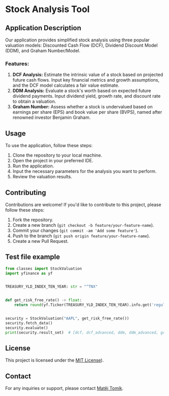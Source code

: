 # Stock Analysis Tool

## Application Description
Our application provides simplified stock analysis using three popular valuation models: Discounted Cash Flow (DCF), Dividend Discount Model (DDM), and Graham Number/Model.

### Features:
1. **DCF Analysis:** Estimate the intrinsic value of a stock based on projected future cash flows. Input key financial metrics and growth assumptions, and the DCF model calculates a fair value estimate.
2. **DDM Analysis:** Evaluate a stock's worth based on expected future dividend payments. Input dividend yield, growth rate, and discount rate to obtain a valuation.
3. **Graham Number:** Assess whether a stock is undervalued based on earnings per share (EPS) and book value per share (BVPS), named after renowned investor Benjamin Graham.

## Usage
To use the application, follow these steps:
1. Clone the repository to your local machine.
2. Open the project in your preferred IDE.
3. Run the application.
4. Input the necessary parameters for the analysis you want to perform.
5. Review the valuation results.

## Contributing
Contributions are welcome! If you'd like to contribute to this project, please follow these steps:
1. Fork the repository.
2. Create a new branch (`git checkout -b feature/your-feature-name`).
3. Commit your changes (`git commit -am 'Add some feature'`).
4. Push to the branch (`git push origin feature/your-feature-name`).
5. Create a new Pull Request.

## Test file example
```Python
from classes import StockValuation
import yfinance as yf


TREASURY_YLD_INDEX_TEN_YEAR: str = "^TNX"


def get_risk_free_rate() -> float:
    return round(yf.Ticker(TREASURY_YLD_INDEX_TEN_YEAR).info.get('regularMarketPreviousClose', 0.04) / 100, 4)


security = StockValuation("AAPL", get_risk_free_rate())
security.fetch_data()
security.evaluate()
print(security.result_set)  # [dcf, dcf_advanced, ddm, ddm_advanced, graham_num, graham,]
```
## License
This project is licensed under the [MIT License](https://opensource.org/license/mit)).

## Contact
For any inquiries or support, please contact [Matěj Tomík](mailto:mtomik.work@gmail.com).

